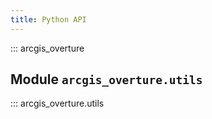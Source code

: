 ```yaml
---
title: Python API
---
```


::: arcgis_overture

## Module `arcgis_overture.utils`

::: arcgis_overture.utils
